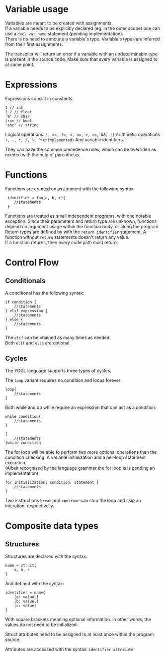 # Variable usage
Variables are meant to be created with assignments.  
If a variable needs to be explicitly declared (eg. in the outer scope) one can use a `decl var_name` statement (pending implementation).  
There is no need to annotate a variable's type. Variable's types are inferred from their first assignments.

The transpiler will return an error if a variable with an undeterminable  type is present in the source code. Make sure that every variable is assigned to at some point.

# Expressions
Expressions consist in constants:
```
1 // int
1.2 // float
'a' // char
true // bool
"abc" // string
```
Logical operations:
`!, ==, !=, <, <=, >, >=, &&, ||`
Arithmetic operations
`+, -, *, /, %, ^(unimplemented)`
And variable identifiers.

They can have the common precedence rules, which can be overriden as needed with the help of parenthesis.
# Functions
 Functions are created on assignment with the following syntax:
```
 identifier = fun(a, b, c){
	//statements 
 }
```

Functions are treated as small independent programs, with one notable exception. Since their parameters and return type are unknown, functions depend on argument usage within the function body, or along the program.
Return types are defined by with the `return identifier` statement. A function without `return` statements doesn't return any value.  
If a function returns, then every code path must return.
# Control Flow
## Conditionals
A conditional has the following syntax:
```
if condition {
    //statements
} elif expression {
    //statements
} else {
    //statements
}

```
The `elif` can be chained as many times as needed.  
Both `elif` and `else` are optional.
## Cycles
The YGGL language supports three types of cycles.  

The `loop` variant requires no condition and loops forever:

```
loop{
    //statements
}
```
Both while and do while require an expression that can act as a condition:
```
while condition{
    //statements
}
```
```
{
    //statements
}while condition
```

The for loop will be able to perform two more optional operations than the condition checking. A variable initialization and a per-loop statement execution.  
(Albeit recognized by the language grammar the for loop is is pending an implementation)
```
for initialization; condition; statement {
    //statements
}
```

Two instructions `break` and `continue` can stop the loop and skip an interation, respectivelly. 

# Composite data types
## Structures
Structures are declared with the syntax:
```
name = struct{
    a, b, c
}
```

And defined with the syntax:
```
identifier = name{
    [a: value,]
    [b: value,]
    [c: value]
}
```
With square brackets meaning optional information. In other words, the values do not need to be initialized.

Struct attributes need to be assigned to at least once within the program source.

Attributes are accessed with the syntax: `identifier.attribute` 
